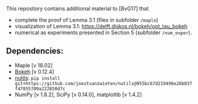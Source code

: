 This repository contains additional material to [BvG17] that

* complete the proof of Lemma 3.1 (files in subfolder `/maple`)
* visualization of Lemma 3.1: https://delft.diskos.nl/bokeh/opt_tau_bokeh
* numerical as experiments presented in Section 5 (subfolder `/num_exper`).

Dependencies:
-------------
* Maple [v 18.02]
* [Bokeh](http://bokeh.pydata.org/en/latest/) [v 0.12.4]
* [nutils](http://www.nutils.org/):  `pip install git+https://github.com/joostvanzwieten/nutils@955bc67d219496e26b037f47855709a222850d7c`
* NumPy [v 1.8.2], SciPy [v 0.14.0], matplotlib [v 1.4.2]
